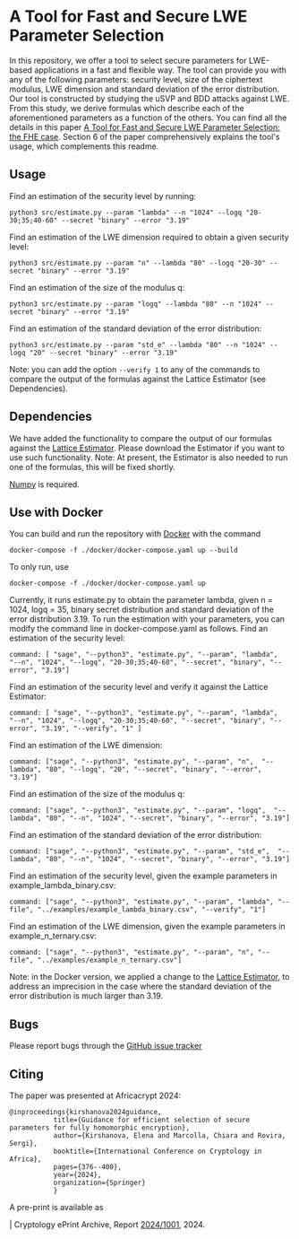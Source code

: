 A Tool for Fast and Secure LWE Parameter
Selection
=======================================
In this repository, we offer a tool to select secure parameters for LWE-based applications in a fast and flexible way. The tool can provide you with any of the following parameters: security level, size of the ciphertext modulus, LWE dimension and standard deviation of the error distribution. 
Our tool is constructed by studying the uSVP and BDD attacks against LWE. From this study, we derive formulas which describe each of the aforementioned parameters as a function of the others. You can find all the details in this paper [A Tool for Fast and Secure LWE Parameter Selection: the FHE case](https://eprint.iacr.org/2024/1895). Section 6 of the paper comprehensively explains the tool's usage, which complements this readme.  

Usage
-----
Find an estimation of the security level by running:
   ````
   python3 src/estimate.py --param "lambda" --n "1024" --logq "20-30;35;40-60" --secret "binary" --error "3.19"
   ````
Find an estimation of the LWE dimension required to obtain a given security level:
 ````
 python3 src/estimate.py --param "n" --lambda "80" --logq "20-30" --secret "binary" --error "3.19"
 ````
Find an estimation of the size of the modulus q:
 ````
 python3 src/estimate.py --param "logq" --lambda "80" --n "1024" --secret "binary" --error "3.19"
 ````
Find an estimation of the standard deviation of the error distribution:
````
python3 src/estimate.py --param "std_e" --lambda "80" --n "1024" --logq "20" --secret "binary" --error "3.19"
 ````

Note: you can add the option ````--verify 1```` to any of the commands to compare the output of the formulas against the Lattice Estimator (see Dependencies).

Dependencies
---------
We have added the functionality to compare the output of our formulas against the [Lattice Estimator](https://github.com/malb/lattice-estimator). 
Please download the Estimator if you want to use such functionality. 
Note: At present, the Estimator is also needed to run one of the formulas, this will be fixed shortly. 

[Numpy](https://numpy.org/) is required.

Use with Docker
-------
You can build and run the repository with [Docker](...) with the command
````
docker-compose -f ./docker/docker-compose.yaml up --build
````
To only run, use
````
docker-compose -f ./docker/docker-compose.yaml up
````

Currently, it runs estimate.py to obtain the parameter lambda, given n = 1024, logq = 35, binary secret distribution and standard deviation of the error distribution 3.19. To run the estimation with your parameters, you can modify the command line in docker-compose.yaml as follows.
Find an estimation of the security level:
````
command: [ "sage", "--python3", "estimate.py", "--param", "lambda",  "--n", "1024", "--logq", "20-30;35;40-60", "--secret", "binary", "--error", "3.19"]
````
Find an estimation of the security level and verify it against the Lattice Estimator:
````
command: [ "sage", "--python3", "estimate.py", "--param", "lambda",  "--n", "1024", "--logq", "20-30;35;40-60", "--secret", "binary", "--error", "3.19", "--verify", "1" ]
````
Find an estimation of the LWE dimension:
````
command: ["sage", "--python3", "estimate.py", "--param", "n",  "--lambda", "80", "--logq", "20", "--secret", "binary", "--error", "3.19"]
````
Find an estimation of the size of the modulus q:
````
command: ["sage", "--python3", "estimate.py", "--param", "logq",  "--lambda", "80", "--n", "1024", "--secret", "binary", "--error", "3.19"]
````
Find an estimation of the standard deviation of the error distribution:
````
command: ["sage", "--python3", "estimate.py", "--param", "std_e",  "--lambda", "80", "--n", "1024", "--secret", "binary", "--error", "3.19"]
````
Find an estimation of the security level, given the example parameters in example_lambda_binary.csv: 
````
command: ["sage", "--python3", "estimate.py", "--param", "lambda", "--file", "../examples/example_lambda_binary.csv", "--verify", "1"]
````
Find an estimation of the LWE dimension, given the example parameters in example_n_ternary.csv:
````
command: ["sage", "--python3", "estimate.py", "--param", "n", "--file", "../examples/example_n_ternary.csv"]
````
Note: in the Docker version, we applied a change to the [Lattice Estimator](...), to address an imprecision in the case where the standard deviation of the error distribution is much larger than 3.19.
     
Bugs
----

Please report bugs through the [GitHub issue tracker](https://github.com/sergirovira/fastparameterselection/issues)

Citing
------

The paper was presented at Africacrypt 2024:

 ````
 @inproceedings{kirshanova2024guidance,
  			title={Guidance for efficient selection of secure parameters for fully homomorphic encryption},
  			author={Kirshanova, Elena and Marcolla, Chiara and Rovira, Sergi},
  			booktitle={International Conference on Cryptology in Africa},
  			pages={376--400},
  			year={2024},
  			organization={Springer}
			}
 ````
  
  			
A pre-print is available as
	 
	 	
 | Cryptology ePrint Archive, Report [2024/1001](https://eprint.iacr.org/2024/1001), 2024.

